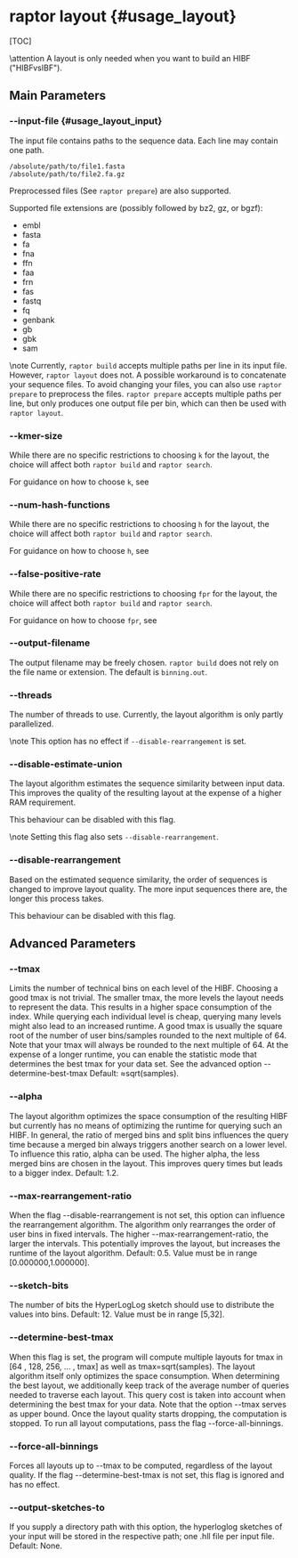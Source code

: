 # raptor layout {#usage_layout}

[TOC]

\attention
A layout is only needed when you want to build an HIBF ("HIBFvsIBF").

## Main Parameters

### -​-input-file {#usage_layout_input}
The input file contains paths to the sequence data. Each line may contain one path.

```
/absolute/path/to/file1.fasta
/absolute/path/to/file2.fa.gz
```

Preprocessed files (See `raptor prepare`) are also supported.

Supported file extensions are (possibly followed by bz2, gz, or bgzf):
  * embl
  * fasta
  * fa
  * fna
  * ffn
  * faa
  * frn
  * fas
  * fastq
  * fq
  * genbank
  * gb
  * gbk
  * sam

\note
Currently, `raptor build` accepts multiple paths per line in its input file. However, `raptor layout` does not.
A possible workaround is to concatenate your sequence files. To avoid changing your files, you can also use
`raptor prepare` to preprocess the files. `raptor prepare` accepts multiple paths per line, but only produces
one output file per bin, which can then be used with `raptor layout`.

### -​-kmer-size
While there are no specific restrictions to choosing `k` for the layout, the choice will affect both `raptor build` and
`raptor search`.

For guidance on how to choose `k`, see

### -​-num-hash-functions
While there are no specific restrictions to choosing `h` for the layout, the choice will affect both `raptor build` and
`raptor search`.

For guidance on how to choose `h`, see

### -​-false-positive-rate
While there are no specific restrictions to choosing `fpr` for the layout, the choice will affect both `raptor build`
and `raptor search`.

For guidance on how to choose `fpr`, see

### -​-output-filename
The output filename may be freely chosen. `raptor build` does not rely on the file name or extension.
The default is `binning.out`.

### -​-threads
The number of threads to use. Currently, the layout algorithm is only partly parallelized.

\note
This option has no effect if `--disable-rearrangement` is set.

### -​-disable-estimate-union
The layout algorithm estimates the sequence similarity between input data. This improves the quality of the resulting
layout at the expense of a higher RAM requirement.

This behaviour can be disabled with this flag.

\note
Setting this flag also sets `--disable-rearrangement`.

### -​-disable-rearrangement
Based on the estimated sequence similarity, the order of sequences is changed to improve layout quality.
The more input sequences there are, the longer this process takes.

This behaviour can be disabled with this flag.

## Advanced Parameters

### -​-tmax
Limits the number of technical bins on each level of the HIBF. Choosing a good tmax is not trivial. The
smaller tmax, the more levels the layout needs to represent the data. This results in a higher space
consumption of the index. While querying each individual level is cheap, querying many levels might also
lead to an increased runtime. A good tmax is usually the square root of the number of user bins/samples
rounded to the next multiple of 64. Note that your tmax will always be rounded to the next multiple of 64.
At the expense of a longer runtime, you can enable the statistic mode that determines the best tmax for your
data set. See the advanced option --determine-best-tmax Default: ≈sqrt(samples).

### -​-alpha
The layout algorithm optimizes the space consumption of the resulting HIBF but currently has no means of
optimizing the runtime for querying such an HIBF. In general, the ratio of merged bins and split bins
influences the query time because a merged bin always triggers another search on a lower level. To influence
this ratio, alpha can be used. The higher alpha, the less merged bins are chosen in the layout. This
improves query times but leads to a bigger index. Default: 1.2.

### -​-max-rearrangement-ratio
When the flag --disable-rearrangement is not set, this option can influence the rearrangement algorithm. The
algorithm only rearranges the order of user bins in fixed intervals. The higher --max-rearrangement-ratio,
the larger the intervals. This potentially improves the layout, but increases the runtime of the layout
algorithm. Default: 0.5. Value must be in range [0.000000,1.000000].

### -​-sketch-bits
The number of bits the HyperLogLog sketch should use to distribute the values into bins. Default: 12. Value
must be in range [5,32].

### -​-determine-best-tmax
When this flag is set, the program will compute multiple layouts for tmax in [64 , 128, 256, ... , tmax] as
well as tmax=sqrt(samples). The layout algorithm itself only optimizes the space consumption. When
determining the best layout, we additionally keep track of the average number of queries needed to traverse
each layout. This query cost is taken into account when determining the best tmax for your data. Note that
the option --tmax serves as upper bound. Once the layout quality starts dropping, the computation is
stopped. To run all layout computations, pass the flag --force-all-binnings.

### -​-force-all-binnings
Forces all layouts up to --tmax to be computed, regardless of the layout quality. If the flag
--determine-best-tmax is not set, this flag is ignored and has no effect.

### -​-output-sketches-to
If you supply a directory path with this option, the hyperloglog sketches of your input will be stored in
the respective path; one .hll file per input file. Default: None.

